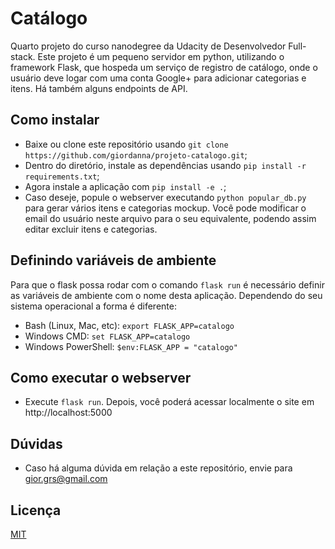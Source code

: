 # Catálogo
Quarto projeto do curso nanodegree da Udacity de Desenvolvedor Full-stack.
Este projeto é um pequeno servidor em python, utilizando o framework Flask, que hospeda um serviço de registro de catálogo, onde o usuário deve logar com uma conta Google+ para adicionar categorias e itens. Há também alguns endpoints de API.

## Como instalar
- Baixe ou clone este repositório usando `git clone https://github.com/giordanna/projeto-catalogo.git`;
- Dentro do diretório, instale as dependências usando `pip install -r requirements.txt`;
- Agora instale a aplicação com `pip install -e .`;
- Caso deseje, popule o webserver executando `python popular_db.py` para gerar vários itens e categorias mockup. Você pode modificar o email do usuário neste arquivo para o seu equivalente, podendo assim editar excluir itens e categorias.

## Definindo variáveis de ambiente
Para que o flask possa rodar com o comando `flask run` é necessário definir as variáveis de ambiente com o nome desta aplicação. Dependendo do seu sistema operacional a forma é diferente:
- Bash (Linux, Mac, etc): `export FLASK_APP=catalogo`
- Windows CMD: `set FLASK_APP=catalogo`
- Windows PowerShell: `$env:FLASK_APP = "catalogo"`

## Como executar o webserver
- Execute `flask run`. Depois, você poderá acessar localmente o site em http://localhost:5000

## Dúvidas
 - Caso há alguma dúvida em relação a este repositório, envie para gior.grs@gmail.com

## Licença
[MIT](LICENSE)